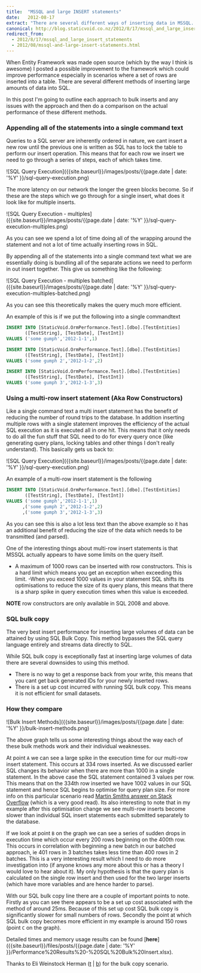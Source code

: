```yaml
---
title:  "MSSQL and large INSERT statements"
date:   2012-08-17
extract: "There are several different ways of inserting data in MSSQL. In this post I explore several ways of inserting data and examine how they perform."
canonical: http://blog.staticvoid.co.nz/2012/8/17/mssql_and_large_insert_statements
redirect_from:
  - 2012/8/17/mssql_and_large_insert_statements
  - 2012/08/mssql-and-large-insert-statements.html
---
```

When Entity Framework was made open source (which by the way I think is awesome) I posted a possible improvement to the framework which could improve performance especially in scenarios where a set of rows are inserted into a table. There are several different methods of inserting large amounts of data into SQL.

In this post I'm going to outline each approach to bulk inserts and any issues with the approach and then do a comparison on the actual performance of these different methods.

### Appending all of the statements into a single command text

Queries to a SQL server are inherently ordered in nature, we cant insert a new row until the previous one is written as SQL has to lock the table to perform our insert operation. This means that for each row we insert we need to go through a series of steps, each of which takes time.

![SQL Query Execution]({{site.baseurl}}/images/posts/{{page.date | date: '%Y' }}/sql-query-execution.png)

The more latency on our network the longer the green blocks become. So if these are the steps which we go through for a single insert, what does it look like for multiple inserts.

![SQL Query Execution - multiples]({{site.baseurl}}/images/posts/{{page.date | date: '%Y' }}/sql-query-execution-multiples.png)

As you can see we spend a lot of time doing all of the wrapping around the statement and not a lot of time actually inserting rows in SQL.

By appending all of the statements into a single command text what we are essentially doing is bundling all of the separate actions we need to perform in out insert together. This give us something like the following:

![SQL Query Execution - multiples batched]({{site.baseurl}}/images/posts/{{page.date | date: '%Y' }}/sql-query-execution-multiples-batched.png)

As you can see this theoretically makes the query much more efficient.

An example of this is if we put the following into a single commandtext

``` sql
INSERT INTO [StaticVoid.OrmPerformance.Test].[dbo].[TestEntities]
       ([TestString], [TestDate], [TestInt])
VALUES ('some gumph','2012-1-1',1)

INSERT INTO [StaticVoid.OrmPerformance.Test].[dbo].[TestEntities]
       ([TestString], [TestDate], [TestInt])
VALUES ('some gumph 2','2012-1-2',2)

INSERT INTO [StaticVoid.OrmPerformance.Test].[dbo].[TestEntities]
       ([TestString], [TestDate], [TestInt])
VALUES ('some gumph 3','2012-1-3',3)
```

### Using a multi-row insert statement (Aka Row Constructors)

Like a single command text a multi insert statement has the benefit of reducing the number of round trips to the database. In addition inserting multiple rows with a single statement improves the efficiency of the actual SQL execution as it is executed all in one hit. This means that it only needs to do all the fun stuff that SQL need to do for every query once (like generating query plans, locking tables and other things I don't really understand). This basically gets us back to:

![SQL Query Execution]({{site.baseurl}}/images/posts/{{page.date | date: '%Y' }}/sql-query-execution.png)

An example of a multi-row insert statement is the following

```sql
INSERT INTO [StaticVoid.OrmPerformance.Test].[dbo].[TestEntities]
       ([TestString], [TestDate], [TestInt])
VALUES ('some gumph','2012-1-1',1)
      ,('some gumph 2','2012-1-2',2)
      ,('some gumph 3','2012-1-3',3)
```

As you can see this is also a lot less text than the above example so it has an additional benefit of reducing the size of the data which needs to be transmitted (and parsed).

One of the interesting things about multi-row insert statements is that MSSQL actually appears to have some limits on the query itself.

 - A maximum of 1000 rows can be inserted with row constructors. This is a hard limit which means you get an exception when exceeding this limit.
 -When you exceed 1000 values in your statement SQL shifts its optimisations to reduce the size of its query plans, this means that there is a sharp spike in query execution times when this value is exceeded.

**NOTE** row constructors are only available in SQL 2008 and above.

### SQL bulk copy

The very best insert performance for inserting large volumes of data can be attained by using SQL Bulk Copy. This method bypasses the SQL query language entirely and streams data directly to SQL.

While SQL bulk copy is exceptionally fast at inserting large volumes of data there are several downsides to using this method.

 - There is no way to get a response back from your write, this means that you cant get back generated IDs for your newly inserted rows.
 - There is a set up cost incurred with running SQL bulk copy. This means it is not efficient for small datasets.

### How they compare

![Bulk Insert Methods]({{site.baseurl}}/images/posts/{{page.date | date: '%Y' }}/bulk-insert-methods.png)

The above graph tells us some interesting things about the way each of these bulk methods work and their individual weaknesses.

At point `A` we can see a large spike in the execution time for our multi-row insert statement. This occurs at 334 rows inserted. As we discussed earlier SQL changes its behavior when there are more than 1000 in a single statement. In the above case the SQL statement contained 3 values per row. This means that on the 334th row inserted we have 1002 values in our SQL statement and hence SQL begins to optimise for query plan size. For more info on this particular scenario read [Martin Smiths answer on Stack Overflow](http://stackoverflow.com/a/8640583/1070291) (which is a very good read). Its also interesting to note that in my example after this optimisation change we see multi-row inserts become slower than individual SQL insert statements each submitted separately to the database.

If we look at point `B` on the graph we can see a series of sudden drops in execution time which occur every 200 rows beginning on the 400th row. This occurs in correlation with beginning a new batch in our batched approach, ie 401 rows in 3 batches takes less time than 400 rows in 2 batches. This is a very interesting result which I need to do more investigation into (if anyone knows any more about this or has a theory I would love to hear about it). My only hypothesis is that the query plan is calculated on the single row insert and then used for the two larger inserts (which have more variables and are hence harder to parse).

With our SQL bulk copy line there are a couple of important points to note. Firstly as you can see there appears to be a set up cost associated with the method of around 25ms. Because of this set up cost SQL bulk copy is significantly slower for small numbers of rows. Secondly the point at which SQL bulk copy becomes more efficient in my example is around 150 rows (point `C` on the graph).

Detailed times and memory usage results can be found [**here**]({{site.baseurl}}/files/posts/{{page.date | date: '%Y' }}/Performance%20Results%20-%20SQL%20Bulk%20Insert.xlsx).

Thanks to Eli Weinstock Herman ([t](https://twitter.com/tarwn) \| [b](http://tiernok.com/)) for the bulk copy scenario.
